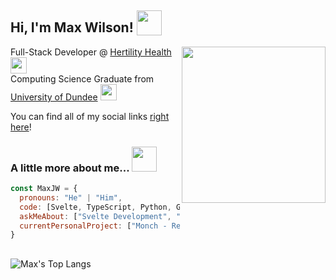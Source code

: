 <h2> Hi, I'm Max Wilson! <img src="https://media.giphy.com/media/lRLzrbhmh5pFf4jOga/giphy.gif" height="40" width="40" style="vertical-align: text-bottom;" /></h2>
<img align='right' src="https://media.giphy.com/media/Yo83NpwkA17J1Jkkdk/giphy.gif" height="250" width="230" />
<p>Full-Stack Developer @ <a href="https://hertilityhealth.com/">Hertility Health</a> <img src="https://pbs.twimg.com/profile_images/1501937464595791883/2lAKZAav_400x400.jpg" width="26" height="26">
<br/>
Computing Science Graduate from <a href="https://www.dundee.ac.uk/">University of Dundee</a> <img src="https://media.giphy.com/media/pb5vjcqyjlLTFP0sxD/giphy.gif" width="26" height="26"></p>
<p>You can find all of my social links <a href="https://www.maxwilson.co.uk/">right here</a>!</p>

### A little more about me... <img src="https://media.giphy.com/media/hQd1EyvVrfxu012N4P/giphy.gif" height="40" width="40">
```javascript
const MaxJW = {
  pronouns: "He" | "Him",
  code: [Svelte, TypeScript, Python, Golang, AWS, C#],
  askMeAbout: ["Svelte Development", "Go Programming", "Unity"],
  currentPersonalProject: ["Monch - Recipe Web App", "Unity Game Development"]
}
```

##

![Max's Top Langs](https://github-readme-stats.vercel.app/api/top-langs/?username=MaxJW&layout=compact&title_color=fff&text_color=dadada&bg_color=171b22&hide_border=true)
